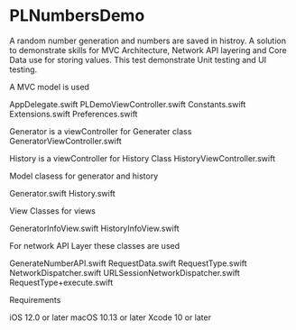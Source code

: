 # PLNumbersDemo
A random number generation and numbers are saved in histroy. A solution to demonstrate skills for MVC Architecture, Network API layering and Core Data use for storing values. This test demonstrate Unit testing and  UI testing.   


A MVC model is used

AppDelegate.swift
PLDemoViewController.swift
Constants.swift
Extensions.swift
Preferences.swift


Generator is a viewController for Generater class
GeneratorViewController.swift

History is a viewController for History Class
HistoryViewController.swift


Model clasess for generator and history

Generator.swift
History.swift

View Classes for views

GeneratorInfoView.swift
HistoryInfoView.swift

For network API Layer these classes are used

GenerateNumberAPI.swift
RequestData.swift
RequestType.swift
NetworkDispatcher.swift
URLSessionNetworkDispatcher.swift
RequestType+execute.swift



Requirements

iOS 12.0 or later
macOS 10.13 or later
Xcode 10 or later
